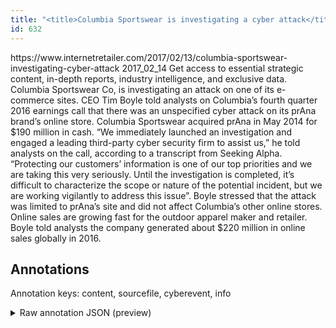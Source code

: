 ```yaml
---
title: "<title>Columbia Sportswear is investigating a cyber attack</title>"
id: 632
---
```


<title>Columbia Sportswear is investigating a cyber attack</title>
<source> https://www.internetretailer.com/2017/02/13/columbia-sportswear-investigating-cyber-attack </source>
<date> 2017_02_14 </date>
<text>
Get access to essential strategic content, in-depth reports, industry intelligence, and exclusive data.
Columbia Sportswear Co, is investigating an attack on one of its e-commerce sites.
CEO Tim Boyle told analysts on Columbia’s fourth quarter 2016 earnings call that there was an unspecified cyber attack on its prAna brand’s online store.
Columbia Sportswear acquired prAna in May 2014 for $190 million in cash.
“We immediately launched an investigation and engaged a leading third-party cyber security firm to assist us,” he told analysts on the call, according to a transcript from Seeking Alpha.
“Protecting our customers’ information is one of our top priorities and we are taking this very seriously.
Until the investigation is completed, it’s difficult to characterize the scope or nature of the potential incident, but we are working vigilantly to address this issue”.
Boyle stressed that the attack was limited to prAna’s site and did not affect Columbia’s other online stores.
Online sales are growing fast for the outdoor apparel maker and retailer.
Boyle told analysts the company generated about $220 million in online sales globally in 2016.
</text>



## Annotations

Annotation keys: content, sourcefile, cyberevent, info

<details>
<summary>Raw annotation JSON (preview)</summary>

```json
{
  "content": "Get access to essential strategic content, in-depth reports, industry intelligence, and exclusive\u00a0data. Columbia Sportswear Co, is investigating an attack on one of its e-commerce sites. CEO Tim Boyle told analysts on Columbia\u2019s fourth quarter 2016 earnings call that there was an unspecified cyber attack on its prAna brand\u2019s online store. Columbia Sportswear acquired prAna in May 2014 for $190 million in cash. \u201cWe immediately launched an investigation and engaged a leading third-party cyber security firm to assist us,\u201d he told analysts on the call, according to a transcript from Seeking Alpha. \u201cProtecting our customers\u2019 information is one of our top priorities and we are taking this very seriously. Until the investigation is completed, it\u2019s difficult to characterize the scope or nature of the potential incident, but we are working vigilantly to address this issue\u201d. Boyle stressed that the attack was limited to prAna\u2019s site and did not affect Columbia\u2019s other online stores. Online sales are growing fast for the outdoor apparel maker and retailer. Boyle told analysts the company generated about $220 million in online sales globally in 2016.",
  "sourcefile": "632.txt",
  "cyberevent": {
    "hopper": [
      {
        "index": 0,
        "relation": "Same",
        "events": [
          {
            "index": "E1",
            "type": "Attack",
            "realis": "Actual",
            "nugget": {
              "startOffset": 0,
              "index": "T1",
              "endOffset": 10,
              "text": "Get access"
            },
            "argument": [
              {
                "index": "T2",
                "text": "essential strategic content",
                "endOffset": 41,
                "role": {
                  "type": "Compromised-Data"
                },
                "startOffset": 14,
                "type": "Data"
              },
              {
                "index": "T3",
                "text": "in-depth reports",
                "endOffset": 59,
                "role": {
                  "type": "Compromised-Data"
                },
                "startOffset": 43,
                "type": "Data"
              },
              {
                "index": "T4",
                "text": "industry intelligence",
                "endOffset": 82,
                "role": {
                  "type": "Compromised-Data"
                },
                "startOffset": 61,
                "type": "Data"
              },
              {
                "index": "T5",
                "text": "exclusive\u00a0data",
                "endOffset": 102,
                "role": {
                  "type": "Compromised-Data"
                },
                "startOffset": 88,
                "type": "Data"
              }
            ],
            "subtype": "Databreach"
          },
          {
            "index": "E5",
            "type": "Attack",
            "realis": "Actual",
            "nugget": {
              "startOffset": 145,
              "index": "T11",
              "endOffset": 154,
              "text": "an attack"
            },
            "argument": [
              {
                "index": "T12",
                "text": "its e-commerce sites",
                "endOffset": 185,
                "role": {
                  "type": "Victim"
                },
                "startOffset": 165,
                "type": "Website"
              },
              {
                "index": "T13",
                "external_reference": {
                  "dbpediaURI": "http://dbpedia.org/resource/Columbia_Sportswear",
                  "wikidataid": "Q1112588"
                },
                "endOffset": 126,
                "role": {
                  "type": "Victim"
                },
                "text": "Columbia Sportswear Co",
                "startOffset": 104,
                "type": "Organization"
    
```
</details>
